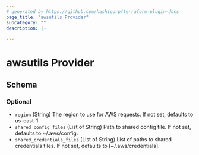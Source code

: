 ```yaml
---
# generated by https://github.com/hashicorp/terraform-plugin-docs
page_title: "awsutils Provider"
subcategory: ""
description: |-
  
---
```


# awsutils Provider





<!-- schema generated by tfplugindocs -->
## Schema

### Optional

- `region` (String) The region to use for AWS requests. If not set, defaults to us-east-1
- `shared_config_files` (List of String) Path to shared config file. If not set, defaults to ~/.aws/config.
- `shared_credentials_files` (List of String) List of paths to shared credentials files. If not set, defaults to [~/.aws/credentials].
